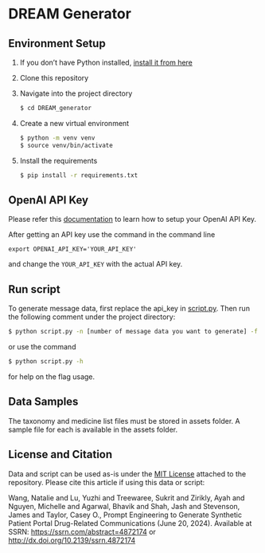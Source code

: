 # DREAM Generator

## Environment Setup

1. If you don’t have Python installed, [install it from here](https://www.python.org/downloads/)

2. Clone this repository

3. Navigate into the project directory

   ```bash
   $ cd DREAM_generator
   ```

4. Create a new virtual environment

   ```bash
   $ python -m venv venv
   $ source venv/bin/activate
   ```

5. Install the requirements

   ```bash
   $ pip install -r requirements.txt
   ```

## OpenAI API Key

Please refer this [documentation](https://platform.openai.com/docs/quickstart/step-2-setup-your-api-key) to learn how to setup your OpenAI API Key.

After getting an API key use the command in the command line
```
export OPENAI_API_KEY='YOUR_API_KEY'
```
and change the `YOUR_API_KEY` with the actual API key.

## Run script

To generate message data, first replace the api_key in [script.py](https://github.com/tirilab/synthetic-patient-portal-message/blob/main/script.py). Then run the following comment under the project directory:

   ```bash
   $ python script.py -n [number of message data you want to generate] -f [file name of the synthetic messages] -tf [Taxonomy file name (in csv format)] -mf [Medicine list file name (in csv format)] -t [Taxonomy of the taxa3 as a string (optional: if you want to filter using taxa3 to generate messages of specific type)]
   ```

or use the command

   ```bash
   $ python script.py -h
   ```
for help on the flag usage.

## Data Samples
The taxonomy and medicine list files must be stored in assets folder.
A sample file for each is available in the assets folder.

## License and Citation

Data and script can be used as-is under the [MIT License](https://github.com/tirilab/DREAM_generator/blob/main/LICENSE) attached to the repository. Please cite this article if using this data or script:

Wang, Natalie and Lu, Yuzhi and Treewaree, Sukrit and Zirikly, Ayah and Nguyen, Michelle and Agarwal, Bhavik and Shah, Jash and Stevenson, James and Taylor, Casey O., Prompt Engineering to Generate Synthetic Patient Portal Drug-Related Communications (June 20, 2024). Available at SSRN: https://ssrn.com/abstract=4872174 or http://dx.doi.org/10.2139/ssrn.4872174 